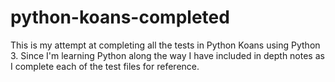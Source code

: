 # python-koans-completed

This is my attempt at completing all the tests in Python Koans using Python 3. Since I'm learning Python along the way I have included 
in depth notes as I complete each of the test files for reference.
